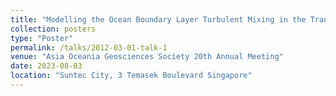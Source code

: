 ```yaml
---
title: "Modelling the Ocean Boundary Layer Turbulent Mixing in the Transitioning Regions between Coastal and Open Oceans"
collection: posters
type: "Poster"
permalink: /talks/2012-03-01-talk-1
venue: "Asia Oceania Geosciences Society 20th Annual Meeting"
date: 2023-08-03
location: "Suntec City, 3 Temasek Boulevard Singapore"
---
```

